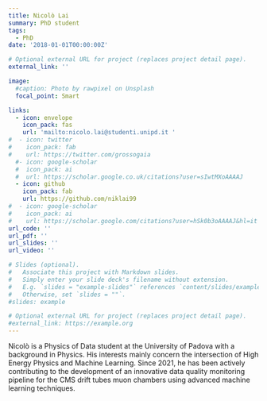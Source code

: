 ```yaml
--- 
title: Nicolò Lai
summary: PhD student
tags:
  - PhD
date: '2018-01-01T00:00:00Z'

# Optional external URL for project (replaces project detail page).
external_link: ''

image:
  #caption: Photo by rawpixel on Unsplash
  focal_point: Smart

links:
  - icon: envelope
    icon_pack: fas
    url: 'mailto:nicolo.lai@studenti.unipd.it '
#  - icon: twitter
#    icon_pack: fab
#    url: https://twitter.com/grossogaia
  #- icon: google-scholar
  #  icon_pack: ai
  #  url: https://scholar.google.co.uk/citations?user=sIwtMXoAAAAJ
  - icon: github
    icon_pack: fab
    url: https://github.com/niklai99
#  - icon: google-scholar
#    icon_pack: ai
#    url: https://scholar.google.com/citations?user=hSk0b3oAAAAJ&hl=it
url_code: ''
url_pdf: ''
url_slides: ''
url_video: ''

# Slides (optional).
#   Associate this project with Markdown slides.
#   Simply enter your slide deck's filename without extension.
#   E.g. `slides = "example-slides"` references `content/slides/example-slides.md`.
#   Otherwise, set `slides = ""`.
#slides: example

# Optional external URL for project (replaces project detail page).
#external_link: https://example.org
---
```


Nicolò is a Physics of Data student at the University of Padova with a background in Physics. 
His interests mainly concern the intersection of High Energy Physics and Machine Learning. 
Since 2021, he has been actively contributing to the development of an
innovative data quality monitoring pipeline for the CMS drift tubes
muon chambers using advanced machine learning techniques.

